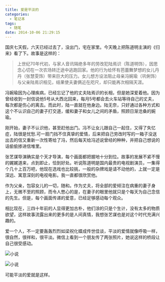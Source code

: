 ```yaml
---
title: 爱是平淡的
categories:
  - 笔记本
tags:
  - 随笔
date: 2014-10-06 21:29:15
---
```


国庆七天假，六天已经过去了，没出门，宅在家里。今天晚上把陈道明主演的《归来》看了下。故事是这样的：

> 上世纪70年代初，与家人音讯隔绝多年的劳改犯陆焉识（陈道明饰），因思念心切在一次农场转迁途中逃跑回家。他的行为给怀有芭蕾舞梦想的女儿丹丹（张慧雯饰）带来巨大的压力。女儿想方设法阻止母亲冯婉瑜（巩俐饰）与父亲陆焉识相见，结果使夫妻俩近在咫尺，却只能再次相隔天涯。

冯婉瑜因为心理疾病，已经忘记了他的丈夫陆焉识的长相，但是她深爱着他。因为曾经收到一封信说他5号从大西北回来，每月5号都会去火车站等待自己的丈夫，每次都是伤心的离去。而此时，陆一直就在他身边。陆无奈，只好通过各种方式和这个不认识自己的妻子打交道，缓和妻子和女儿之间的矛盾，照顾日渐沧桑的婉瑜。

刚开始，妻子不认识他，甚至赶他出门。冯不让女儿跟自己一起住，又得了失忆症，陆很是忧愁.可一扇门挡不住真挚的爱情，后来把自己劳改时写的一箱子没送出去的信又重新一次性寄给了冯，然后每天给冯述说曾经的种种，并把自己想说的话偷偷掺进信堆里。

张艺谋导演确实是个天才导演，每个画面都把握地十分到位。故事的发展不紧不慢的娓娓道来，点到即止，恰到好处。听说陈道明是国内最贵的电视剧演员，一集得个几十上百万吧，他现在选戏也比较挑，一般的杂牌戏是请不动他的，上就一定是深远、寓意深刻的电视电影。我一直都很欣赏他。

作为父亲，包容女儿的一切，随和。作为丈夫，将全部的爱倾注在病重的妻子身上，无微不至的照顾，而令人憋心的是，在妻子的眼里他就只是个每天为自己念信的先生。但是，每个画面传递的爱意，已经足够感动每个观众。

相比现在，三四十年前的人显得更加古朴，他们涂的只是个生计，没有太多的物质欲望，这样故事流露出来的更多的是人间真情，我想张艺谋也是对这个时代充满兴趣的。

爱一个人，不一定要轰轰烈烈如梁祝化蝶成传世佳谈，平淡的爱情就像呼吸一样，很自然，很祥和，很平淡。微信上看到一个朋友传了两张照片，她说这样的桥段让自己很受感动。

![小说](https://cdn.jsdelivr.net/gh/barretlee/blog/blog/src/blogimgs/2014/10/06/mmexport1412602015076.jpg)<!--<source src="http://barretlee.com/life/content/images/2014/Oct/mmexport1412602015076.jpg">-->

![小说](https://cdn.jsdelivr.net/gh/barretlee/blog/blog/src/blogimgs/2014/10/06/mmexport1412602018170.jpg)<!--<source src="http://barretlee.com/life/content/images/2014/Oct/mmexport1412602018170.jpg">-->

可能平淡的爱就是这样。